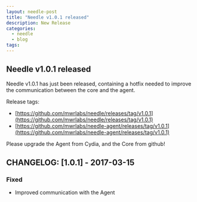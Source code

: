 ```yaml
---
layout: needle-post
title: "Needle v1.0.1 released"
description: New Release
categories:
  - needle
  - blog
tags:
---
```


## Needle v1.0.1 released

Needle v1.0.1 has just been released, containing a hotfix needed to improve the communication between the core and the agent.


Release tags:

* [https://github.com/mwrlabs/needle/releases/tag/v1.0.1](https://github.com/mwrlabs/needle/releases/tag/v1.0.1)
* [https://github.com/mwrlabs/needle-agent/releases/tag/v1.0.1](https://github.com/mwrlabs/needle-agent/releases/tag/v1.0.1)


Please upgrade the Agent from Cydia, and the Core from github!



## CHANGELOG: [1.0.1] - 2017-03-15

### Fixed
- Improved communication with the Agent
